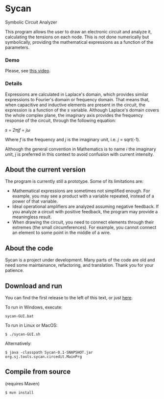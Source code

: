 # Sycan

Symbolic Circuit Analyzer

This program allows the user to draw an electronic circuit and analyze it, calculating the tensions on each node. This is not done numerically but symbolically, providing the mathematical expressions as a function of the parameters.

### Demo

Please, see [this video](https://www.youtube.com/watch?v=dhsbcg2nKy8).

### Details

Expressions are calculated in Laplace's domain, which provides similar expressions to Fourier's domain or frequency domain. That means that, when capacitive and inductive elements are present in the circuit, the expression is a function of the *s* variable. Although Laplace's domain covers the whole complex plane, the imaginary axis provides the frequency response of the circuit, through the following equation:

*s* = *2πjf*  = *jω*

Where *f* is the frequency and *j* is the imaginary unit, i.e. *j* = sqrt(-1).
 
Although the general convention in Mathematics is to name *i* the imaginary unit, *j* is preferred in this context to avoid confusion with current intensity.

## About the current version

The program is currently still a prototype. Some of its limitations are:

* Mathematical expressions are sometimes not simplified enough. For example, you may see a product with a variable repeated, instead of a power of that variable.
* Ideal operational amplifiers are analyzed assuming negative feedback. If you analyze a circuit with positive feedback, the program may provide a meaningless result.
* When drawing the circuit, you need to connect elements through their extremes (the small circumferences). For example, you cannot connect an element to some point in the middle of a wire.

## About the code

Sycan is a project under development. Many parts of the code are old and need some maintainance, refactoring, and translation. Thank you for your patience.

## Download and run

You can find the first release to the left of this text, or just [here](https://github.com/andrescg2sj/Sycan/releases/tag/v0.1.0).

To run in Windows, execute:

```
sycan-GUI.bat
```

To run in Linux or MacOS:

```
$ ./sycan-GUI.sh
```

Alternatively:

```
$ java -classpath Sycan-0.1-SNAPSHOT.jar org.sj.tools.sycan.circedit.MainPrg
```


## Compile from source


(requires Maven)

```
$ mvn install
```

